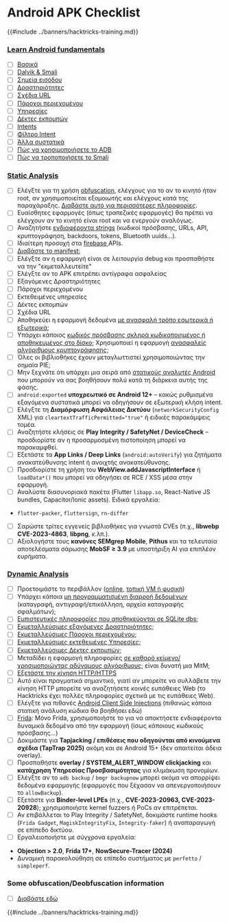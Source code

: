 # Android APK Checklist

{{#include ../banners/hacktricks-training.md}}


### [Learn Android fundamentals](android-app-pentesting/index.html#2-android-application-fundamentals)

- [ ] [Βασικά](android-app-pentesting/index.html#fundamentals-review)
- [ ] [Dalvik & Smali](android-app-pentesting/index.html#dalvik--smali)
- [ ] [Σημεία εισόδου](android-app-pentesting/index.html#application-entry-points)
- [ ] [Δραστηριότητες](android-app-pentesting/index.html#launcher-activity)
- [ ] [Σχέδια URL](android-app-pentesting/index.html#url-schemes)
- [ ] [Πάροχοι περιεχομένου](android-app-pentesting/index.html#services)
- [ ] [Υπηρεσίες](android-app-pentesting/index.html#services-1)
- [ ] [Δέκτες εκπομπών](android-app-pentesting/index.html#broadcast-receivers)
- [ ] [Intents](android-app-pentesting/index.html#intents)
- [ ] [Φίλτρο Intent](android-app-pentesting/index.html#intent-filter)
- [ ] [Άλλα συστατικά](android-app-pentesting/index.html#other-app-components)
- [ ] [Πώς να χρησιμοποιήσετε το ADB](android-app-pentesting/index.html#adb-android-debug-bridge)
- [ ] [Πώς να τροποποιήσετε το Smali](android-app-pentesting/index.html#smali)

### [Static Analysis](android-app-pentesting/index.html#static-analysis)

- [ ] Ελέγξτε για τη χρήση [obfuscation](android-checklist.md#some-obfuscation-deobfuscation-information), ελέγχους για το αν το κινητό ήταν root, αν χρησιμοποιείται εξομοιωτής και ελέγχους κατά της παραχάραξης. [Διαβάστε αυτό για περισσότερες πληροφορίες](android-app-pentesting/index.html#other-checks).
- [ ] Ευαίσθητες εφαρμογές (όπως τραπεζικές εφαρμογές) θα πρέπει να ελέγχουν αν το κινητό είναι root και να ενεργούν αναλόγως.
- [ ] Αναζητήστε [ενδιαφέροντα strings](android-app-pentesting/index.html#looking-for-interesting-info) (κωδικοί πρόσβασης, URLs, API, κρυπτογράφηση, backdoors, tokens, Bluetooth uuids...).
- [ ] Ιδιαίτερη προσοχή στα [firebase ](android-app-pentesting/index.html#firebase)APIs.
- [ ] [Διαβάστε το manifest:](android-app-pentesting/index.html#basic-understanding-of-the-application-manifest-xml)
- [ ] Ελέγξτε αν η εφαρμογή είναι σε λειτουργία debug και προσπαθήστε να την "εκμεταλλευτείτε"
- [ ] Ελέγξτε αν το APK επιτρέπει αντίγραφα ασφαλείας
- [ ] Εξαγόμενες Δραστηριότητες
- [ ] Πάροχοι περιεχομένου
- [ ] Εκτεθειμένες υπηρεσίες
- [ ] Δέκτες εκπομπών
- [ ] Σχέδια URL
- [ ] Αποθηκεύει η εφαρμογή δεδομένα [με ανασφαλή τρόπο εσωτερικά ή εξωτερικά](android-app-pentesting/index.html#insecure-data-storage);
- [ ] Υπάρχει κάποιος [κωδικός πρόσβασης σκληρά κωδικοποιημένος ή αποθηκευμένος στο δίσκο](android-app-pentesting/index.html#poorkeymanagementprocesses); Χρησιμοποιεί η εφαρμογή [ανασφαλείς αλγόριθμους κρυπτογράφησης](android-app-pentesting/index.html#useofinsecureandordeprecatedalgorithms);
- [ ] Όλες οι βιβλιοθήκες έχουν μεταγλωττιστεί χρησιμοποιώντας την σημαία PIE;
- [ ] Μην ξεχνάτε ότι υπάρχει μια σειρά από [στατικούς αναλυτές Android](android-app-pentesting/index.html#automatic-analysis) που μπορούν να σας βοηθήσουν πολύ κατά τη διάρκεια αυτής της φάσης.
- [ ] `android:exported` **υποχρεωτικό σε Android 12+** – κακώς ρυθμισμένα εξαγόμενα συστατικά μπορεί να οδηγήσουν σε εξωτερική κλήση intent.
- [ ] Ελέγξτε τη **Διαμόρφωση Ασφάλειας Δικτύου** (`networkSecurityConfig` XML) για `cleartextTrafficPermitted="true"` ή ειδικές παρακάμψεις τομέα.
- [ ] Αναζητήστε κλήσεις σε **Play Integrity / SafetyNet / DeviceCheck** – προσδιορίστε αν η προσαρμοσμένη πιστοποίηση μπορεί να παρακαμφθεί.
- [ ] Εξετάστε τα **App Links / Deep Links** (`android:autoVerify`) για ζητήματα ανακατεύθυνσης intent ή ανοιχτής ανακατεύθυνσης.
- [ ] Προσδιορίστε τη χρήση του **WebView.addJavascriptInterface** ή `loadData*()` που μπορεί να οδηγήσει σε RCE / XSS μέσα στην εφαρμογή.
- [ ] Αναλύστε διασυνοριακά πακέτα (Flutter `libapp.so`, React-Native JS bundles, Capacitor/Ionic assets). Ειδικά εργαλεία:
- `flutter-packer`, `fluttersign`, `rn-differ`
- [ ] Σαρώστε τρίτες εγγενείς βιβλιοθήκες για γνωστά CVEs (π.χ., **libwebp CVE-2023-4863**, **libpng**, κ.λπ.).
- [ ] Αξιολογήστε τους **κανόνες SEMgrep Mobile**, **Pithus** και τα τελευταία αποτελέσματα σάρωσης **MobSF ≥ 3.9** με υποστήριξη AI για επιπλέον ευρήματα.

### [Dynamic Analysis](android-app-pentesting/index.html#dynamic-analysis)

- [ ] Προετοιμάστε το περιβάλλον ([online](android-app-pentesting/index.html#online-dynamic-analysis), [τοπική VM ή φυσική](android-app-pentesting/index.html#local-dynamic-analysis))
- [ ] Υπάρχει κάποια [μη προγραμματισμένη διαρροή δεδομένων](android-app-pentesting/index.html#unintended-data-leakage) (καταγραφή, αντιγραφή/επικόλληση, αρχεία καταγραφής σφαλμάτων);
- [ ] [Εμπιστευτικές πληροφορίες που αποθηκεύονται σε SQLite dbs](android-app-pentesting/index.html#sqlite-dbs);
- [ ] [Εκμεταλλεύσιμες εξαγόμενες Δραστηριότητες](android-app-pentesting/index.html#exploiting-exported-activities-authorisation-bypass);
- [ ] [Εκμεταλλεύσιμες Πάροχοι περιεχομένου](android-app-pentesting/index.html#exploiting-content-providers-accessing-and-manipulating-sensitive-information);
- [ ] [Εκμεταλλεύσιμες εκτεθειμένες Υπηρεσίες](android-app-pentesting/index.html#exploiting-services);
- [ ] [Εκμεταλλεύσιμες Δέκτες εκπομπών](android-app-pentesting/index.html#exploiting-broadcast-receivers);
- [ ] Μεταδίδει η εφαρμογή πληροφορίες [σε καθαρό κείμενο/χρησιμοποιώντας αδύναμους αλγόριθμους](android-app-pentesting/index.html#insufficient-transport-layer-protection); είναι δυνατή μια MitM;
- [ ] [Εξετάστε την κίνηση HTTP/HTTPS](android-app-pentesting/index.html#inspecting-http-traffic)
- [ ] Αυτό είναι πραγματικά σημαντικό, γιατί αν μπορείτε να συλλάβετε την κίνηση HTTP μπορείτε να αναζητήσετε κοινές ευπάθειες Web (το Hacktricks έχει πολλές πληροφορίες σχετικά με τις ευπάθειες Web).
- [ ] Ελέγξτε για πιθανές [Android Client Side Injections](android-app-pentesting/index.html#android-client-side-injections-and-others) (πιθανώς κάποια στατική ανάλυση κώδικα θα βοηθήσει εδώ)
- [ ] [Frida](android-app-pentesting/index.html#frida): Μόνο Frida, χρησιμοποιήστε το για να αποκτήσετε ενδιαφέροντα δυναμικά δεδομένα από την εφαρμογή (ίσως κάποιους κωδικούς πρόσβασης...)
- [ ] Δοκιμάστε για **Tapjacking / επιθέσεις που οδηγούνται από κινούμενα σχέδια (TapTrap 2025)** ακόμη και σε Android 15+ (δεν απαιτείται άδεια overlay).
- [ ] Προσπαθήστε **overlay / SYSTEM_ALERT_WINDOW clickjacking** και **κατάχρηση Υπηρεσίας Προσβασιμότητας** για κλιμάκωση προνομίων.
- [ ] Ελέγξτε αν το `adb backup` / `bmgr backupnow` μπορεί ακόμα να απορρίψει δεδομένα εφαρμογής (εφαρμογές που ξέχασαν να απενεργοποιήσουν το `allowBackup`).
- [ ] Εξετάστε για **Binder-level LPEs** (π.χ., **CVE-2023-20963, CVE-2023-20928**); χρησιμοποιήστε kernel fuzzers ή PoCs αν επιτρέπεται.
- [ ] Αν επιβάλλεται το Play Integrity / SafetyNet, δοκιμάστε runtime hooks (`Frida Gadget`, `MagiskIntegrityFix`, `Integrity-faker`) ή αναπαραγωγή σε επίπεδο δικτύου.
- [ ] Εργαλειοποιήστε με σύγχρονα εργαλεία:
- **Objection > 2.0**, **Frida 17+**, **NowSecure-Tracer (2024)**
- Δυναμική παρακολούθηση σε επίπεδο συστήματος με `perfetto` / `simpleperf`.

### Some obfuscation/Deobfuscation information

- [ ] [Διαβάστε εδώ](android-app-pentesting/index.html#obfuscating-deobfuscating-code)


{{#include ../banners/hacktricks-training.md}}

